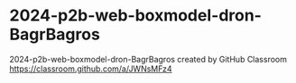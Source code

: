 # 2024-p2b-web-boxmodel-dron-BagrBagros
2024-p2b-web-boxmodel-dron-BagrBagros created by GitHub Classroom
https://classroom.github.com/a/JWNsMFz4
